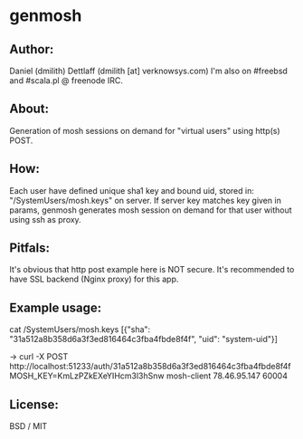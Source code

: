genmosh
=======


## Author:
Daniel (dmilith) Dettlaff (dmilith [at] verknowsys.com)
I'm also on #freebsd and #scala.pl @ freenode IRC.


## About:
Generation of mosh sessions on demand for "virtual users" using http(s) POST.


## How:
Each user have defined unique sha1 key and bound uid, stored in: "/SystemUsers/mosh.keys" on server.
If server key matches key given in params, genmosh generates mosh session on demand for that user without using ssh as proxy.


## Pitfals:
It's obvious that http post example here is NOT secure. It's recommended to have SSL backend (Nginx proxy) for this app.


## Example usage:

cat /SystemUsers/mosh.keys
[{"sha": "31a512a8b358d6a3f3ed816464c3fba4fbde8f4f", "uid": "system-uid"}]

→ curl -X POST http://localhost:51233/auth/31a512a8b358d6a3f3ed816464c3fba4fbde8f4f 
MOSH_KEY=KmLzPZkEXeYIHcm3l3hSnw mosh-client 78.46.95.147 60004


## License:

BSD / MIT
